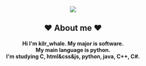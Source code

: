 <div align="center">
<img src="https://capsule-render.vercel.app/api?type=waving&color=FFC0CB&height=300&section=header&text=kilr-whale&fontSize=90" />
</div>

<h2 align = "center"> ❤️ About me ❤️ </h2>
<h4 align = "center">Hi I'm kilr_whale. My major is software.</br>My main language is python.</br>I'm studying C, html&css&js, python, java, C++, C#.</h4>

